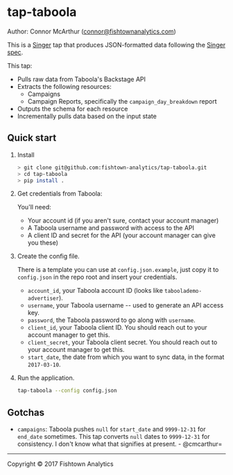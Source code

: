# tap-taboola

Author: Connor McArthur (connor@fishtownanalytics.com)

This is a [Singer](https://singer.io) tap that produces JSON-formatted data following the [Singer spec](https://github.com/singer-io/getting-started/blob/master/SPEC.md).

This tap:
- Pulls raw data from Taboola's Backstage API
- Extracts the following resources:
  - Campaigns
  - Campaign Reports, specifically the `campaign_day_breakdown` report
- Outputs the schema for each resource
- Incrementally pulls data based on the input state


## Quick start

1. Install

    ```bash
    > git clone git@github.com:fishtown-analytics/tap-taboola.git
    > cd tap-taboola
    > pip install .
    ```

2. Get credentials from Taboola:

    You'll need:

    - Your account id (if you aren't sure, contact your account manager)
    - A Taboola username and password with access to the API
    - A client ID and secret for the API (your account manager can give you these)

3. Create the config file.

    There is a template you can use at `config.json.example`, just copy it to `config.json`
    in the repo root and insert your credentials.

    - `account_id`, your Taboola account ID (looks like `taboola­demo­advertiser`).
    - `username`, your Taboola username -- used to generate an API access key.
    - `password`, the Taboola password to go along with `username`.
    - `client_id`, your Taboola client ID. You should reach out to your account manager to get this.
    - `client_secret`, your Taboola client secret. You should reach out to your account manager to get this.
    - `start_date`, the date from which you want to sync data, in the format `2017-03-10`.

4. Run the application.

   ```bash
   tap-taboola --config config.json
   ```

## Gotchas

- `campaigns`: Taboola pushes `null` for `start_date` and `9999-12-31` for `end_date` sometimes. This tap converts `null` dates to `9999-12-31` for consistency. I don't know what that signifies at present. - @cmcarthur=

---

Copyright &copy; 2017 Fishtown Analytics
